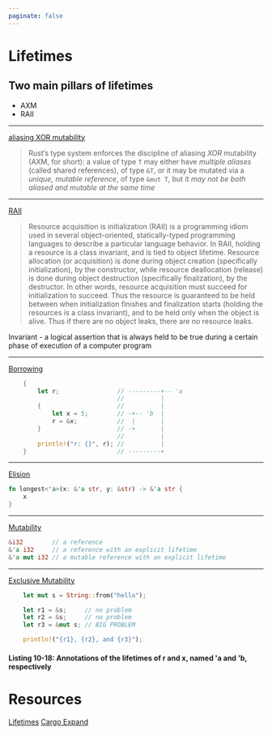 ```yaml
---
paginate: false
---
```


# Lifetimes


## Two main pillars of lifetimes

* AXM
* RAII

---

[aliasing XOR mutability](http://plv.mpi-sws.org/rustbelt/ghostcell/paper.pdf)

>  Rust’s type system enforces the discipline of aliasing _XOR_ mutability
>  (AXM, for short): a value of type `T` may either have *multiple aliases*
>  (called shared references), of type `&T`, or it may be mutated via a
>  *unique, mutable reference*, of type `&mut T`, but it *may not be both
>  aliased and mutable at the same time*

---

[RAII](https://en.wikipedia.org/wiki/Resource_acquisition_is_initialization)

> Resource acquisition is initialization (RAII) is a programming idiom used
> in several object-oriented, statically-typed programming languages to describe
> a particular language behavior. In RAII, holding a resource is a class
> invariant, and is tied to object lifetime. Resource allocation (or acquisition)
> is done during object creation (specifically initialization), by the
> constructor, while resource deallocation (release) is done during object
> destruction (specifically finalization), by the destructor. In other words,
> resource acquisition must succeed for initialization to succeed. Thus the
> resource is guaranteed to be held between when initialization finishes and
> finalization starts (holding the resources is a class invariant), and to be
> held only when the object is alive. Thus if there are no object leaks, there
> are no resource leaks.

Invariant - a logical assertion that is always held to be true during a certain
phase of execution of a computer program

---

[Borrowing](https://doc.rust-lang.org/stable/book/ch10-03-lifetime-syntax.html)

```rust
    {
        let r;                // ---------+-- 'a
                              //          |
        {                     //          |
            let x = 5;        // -+-- 'b  |
            r = &x;           //  |       |
        }                     // -+       |
                              //          |
        println!("r: {}", r); //          |
    }                         // ---------+

```

---

[Elision](https://doc.rust-lang.org/rust-by-example/scope/lifetime/elision.html)

```rust
fn longest<'a>(x: &'a str, y: &str) -> &'a str {
    x
}
```

---

[Mutability](https://doc.rust-lang.org/stable/book/ch03-01-variables-and-mutability.html)

```rust
&i32        // a reference
&'a i32     // a reference with an explicit lifetime
&'a mut i32 // a mutable reference with an explicit lifetime
```

---

[Exclusive Mutability](https://doc.rust-lang.org/book/ch04-02-references-and-borrowing.html#mutable-references)

```rust
    let mut s = String::from("hello");

    let r1 = &s;     // no problem
    let r2 = &s;     // no problem
    let r3 = &mut s; // BIG PROBLEM

    println!("{r1}, {r2}, and {r3}");
```

#### Listing 10-18: Annotations of the lifetimes of r and x, named 'a and 'b, respectively

# Resources
[Lifetimes](https://doc.rust-lang.org/stable/book/ch10-03-lifetime-syntax.html)
[Cargo Expand](https://github.com/dtolnay/cargo-expand)
